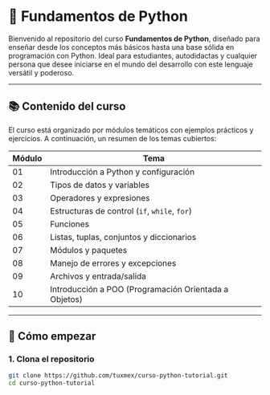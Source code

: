 # 🐍 Fundamentos de Python

Bienvenido al repositorio del curso **Fundamentos de Python**, diseñado para enseñar desde los conceptos más básicos hasta una base sólida en programación con Python. Ideal para estudiantes, autodidactas y cualquier persona que desee iniciarse en el mundo del desarrollo con este lenguaje versátil y poderoso.

---

## 📚 Contenido del curso

El curso está organizado por módulos temáticos con ejemplos prácticos y ejercicios. A continuación, un resumen de los temas cubiertos:

| Módulo | Tema                                      |
|--------|-------------------------------------------|
| 01     | Introducción a Python y configuración     |
| 02     | Tipos de datos y variables                |
| 03     | Operadores y expresiones                  |
| 04     | Estructuras de control (`if`, `while`, `for`) |
| 05     | Funciones                                 |
| 06     | Listas, tuplas, conjuntos y diccionarios  |
| 07     | Módulos y paquetes                        |
| 08     | Manejo de errores y excepciones           |
| 09     | Archivos y entrada/salida                 |
| 10     | Introducción a POO (Programación Orientada a Objetos) |

---

## 🚀 Cómo empezar

### 1. Clona el repositorio

```bash
git clone https://github.com/tuxmex/curso-python-tutorial.git
cd curso-python-tutorial
